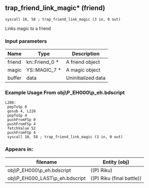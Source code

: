 ## trap_friend_link_magic* (friend)

`syscall 10, 58 ; trap_friend_link_magic (3 in, 0 out)`

Links magic to a friend

### Input parameters
| Name | Type | Description
|------|------|------------
| friend   | kn::Friend_0 *   | A friend object
| magic   | YS::MAGIC_7 *   | A magic object
| buffer   | data   | Uninitialized data


### Example Usage From obj\P_EH000\p_eh.bdscript
```plaintext
L208:
 popToSp 0
 gosub 4, L228
 popToSp 4
 pushFromFSp 0
 pushFromFSp 4
 fetchValue 52
 pushFromFSp 4
 syscall 10, 58 ; trap_friend_link_magic (3 in, 0 out)
```


### Appears in:
| filename | Entity (obj)
|----------|-------------
| obj\P_EH000\p_eh.bdscript       | ((P) Riku)          
| obj\P_EH000_LAST\p_eh.bdscript       | ((P) Riku (final battle))          



